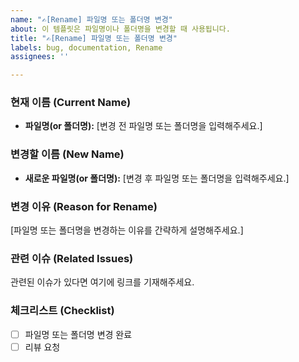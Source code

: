 ```yaml
---
name: "✍️[Rename] 파일명 또는 폴더명 변경"
about: 이 템플릿은 파일명이나 폴더명을 변경할 때 사용됩니다.
title: "✍️[Rename] 파일명 또는 폴더명 변경"
labels: bug, documentation, Rename
assignees: ''

---
```


### 현재 이름 (Current Name)
- **파일명(or 폴더명):** [변경 전 파일명 또는 폴더명을 입력해주세요.]

### 변경할 이름 (New Name)
- **새로운 파일명(or 폴더명):** [변경 후 파일명 또는 폴더명을 입력해주세요.]

### 변경 이유 (Reason for Rename)
[파일명 또는 폴더명을 변경하는 이유를 간략하게 설명해주세요.]

### 관련 이슈 (Related Issues)
관련된 이슈가 있다면 여기에 링크를 기재해주세요.

### 체크리스트 (Checklist)
- [ ] 파일명 또는 폴더명 변경 완료
- [ ] 리뷰 요청
